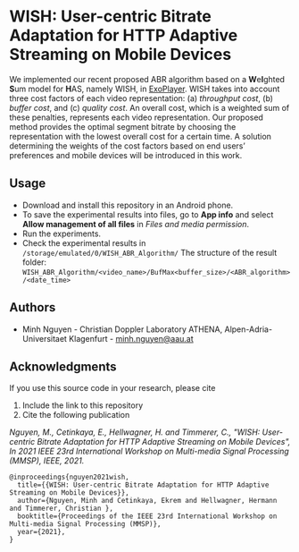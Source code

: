 # WISH: User-centric Bitrate Adaptation for HTTP Adaptive Streaming on Mobile Devices #

We implemented our recent proposed ABR algorithm based on a **W**e**I**ghted **S**um model for **H**AS, namely WISH, in [ExoPlayer][].
WISH takes into account three cost factors of each video representation: (a) *throughput cost*, (b) *buffer cost*, and (c) *quality cost*.
An overall cost, which is a weighted sum of these penalties, represents each video representation. Our proposed method provides the optimal segment bitrate by choosing the representation with the lowest overall cost for a certain time. A solution determining the weights of the cost factors based on end users’ preferences and mobile devices will be introduced in this work.

[ExoPlayer]: https://github.com/google/ExoPlayer

## Usage ##

* Download and install this repository in an Android phone.
* To save the experimental results into files, go to **App info** and select **Allow management of all files** in *Files and media permission*.
* Run the experiments.
* Check the experimental results in ```/storage/emulated/0/WISH_ABR_Algorithm/```
The structure of the result folder: ```WISH_ABR_Algorithm/<video_name>/BufMax<buffer_size>/<ABR_algorithm>/<date_time>```

## Authors ##
* Minh Nguyen - Christian Doppler Laboratory ATHENA, Alpen-Adria-Universitaet Klagenfurt - minh.nguyen@aau.at

## Acknowledgments
If you use this source code in your research, please cite 
1. Include the link to this repository
2. Cite the following publication

*Nguyen, M., Cetinkaya, E., Hellwagner, H. and Timmerer, C., "WISH: User-centric Bitrate Adaptation for HTTP Adaptive Streaming on Mobile Devices", In 2021 IEEE 23rd International Workshop on Multi-media Signal Processing (MMSP), IEEE, 2021.*

```
@inproceedings{nguyen2021wish,
  title={{WISH: User-centric Bitrate Adaptation for HTTP Adaptive Streaming on Mobile Devices}},
  author={Nguyen, Minh and Cetinkaya, Ekrem and Hellwagner, Hermann and Timmerer, Christian },
  booktitle={Proceedings of the IEEE 23rd International Workshop on Multi-media Signal Processing (MMSP)},
  year={2021},
}

```
